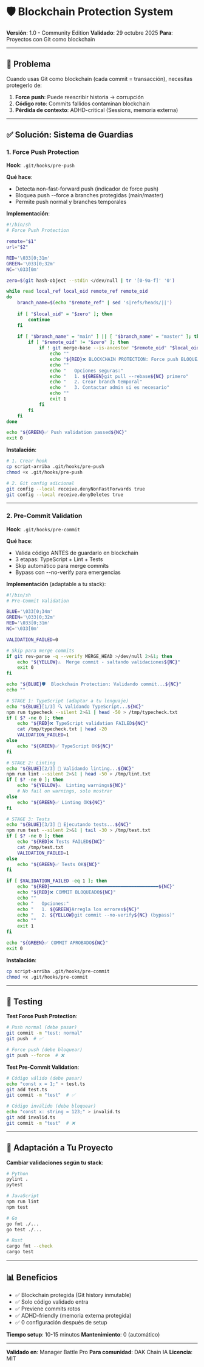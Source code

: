 # 🛡️ Blockchain Protection System

**Versión**: 1.0 - Community Edition
**Validado**: 29 octubre 2025
**Para**: Proyectos con Git como blockchain

---

## 🎯 Problema

Cuando usas Git como blockchain (cada commit = transacción), necesitas protegerlo de:

1. **Force push**: Puede reescribir historia → corrupción
2. **Código roto**: Commits fallidos contaminan blockchain
3. **Pérdida de contexto**: ADHD-critical (Sessions, memoria externa)

---

## ✅ Solución: Sistema de Guardias

### 1. Force Push Protection

**Hook**: `.git/hooks/pre-push`

**Qué hace**:
- Detecta non-fast-forward push (indicador de force push)
- Bloquea push --force a branches protegidas (main/master)
- Permite push normal y branches temporales

**Implementación**:
```bash
#!/bin/sh
# Force Push Protection

remote="$1"
url="$2"

RED='\033[0;31m'
GREEN='\033[0;32m'
NC='\033[0m'

zero=$(git hash-object --stdin </dev/null | tr '[0-9a-f]' '0')

while read local_ref local_oid remote_ref remote_oid
do
    branch_name=$(echo "$remote_ref" | sed 's|refs/heads/||')
    
    if [ "$local_oid" = "$zero" ]; then
        continue
    fi
    
    if [ "$branch_name" = "main" ] || [ "$branch_name" = "master" ]; then
        if [ "$remote_oid" != "$zero" ]; then
            if ! git merge-base --is-ancestor "$remote_oid" "$local_oid" 2>/dev/null; then
                echo ""
                echo "${RED}❌ BLOCKCHAIN PROTECTION: Force push BLOQUEADO${NC}"
                echo ""
                echo "   Opciones seguras:"
                echo "   1. ${GREEN}git pull --rebase${NC} primero"
                echo "   2. Crear branch temporal"
                echo "   3. Contactar admin si es necesario"
                echo ""
                exit 1
            fi
        fi
    fi
done

echo "${GREEN}✅ Push validation passed${NC}"
exit 0
```

**Instalación**:
```bash
# 1. Crear hook
cp script-arriba .git/hooks/pre-push
chmod +x .git/hooks/pre-push

# 2. Git config adicional
git config --local receive.denyNonFastForwards true
git config --local receive.denyDeletes true
```

---

### 2. Pre-Commit Validation

**Hook**: `.git/hooks/pre-commit`

**Qué hace**:
- Valida código ANTES de guardarlo en blockchain
- 3 etapas: TypeScript + Lint + Tests
- Skip automático para merge commits
- Bypass con --no-verify para emergencias

**Implementación** (adaptable a tu stack):
```bash
#!/bin/sh
# Pre-Commit Validation

BLUE='\033[0;34m'
GREEN='\033[0;32m'
RED='\033[0;31m'
NC='\033[0m'

VALIDATION_FAILED=0

# Skip para merge commits
if git rev-parse -q --verify MERGE_HEAD >/dev/null 2>&1; then
    echo "${YELLOW}⚠️  Merge commit - saltando validaciones${NC}"
    exit 0
fi

echo "${BLUE}🛡️  Blockchain Protection: Validando commit...${NC}"
echo ""

# STAGE 1: TypeScript (adaptar a tu lenguaje)
echo "${BLUE}[1/3] 🔍 Validando TypeScript...${NC}"
npm run typecheck --silent 2>&1 | head -50 > /tmp/typecheck.txt
if [ $? -ne 0 ]; then
    echo "${RED}❌ TypeScript validation FAILED${NC}"
    cat /tmp/typecheck.txt | head -20
    VALIDATION_FAILED=1
else
    echo "${GREEN}✅ TypeScript OK${NC}"
fi

# STAGE 2: Linting
echo "${BLUE}[2/3] 🧹 Validando linting...${NC}"
npm run lint --silent 2>&1 | head -50 > /tmp/lint.txt
if [ $? -ne 0 ]; then
    echo "${YELLOW}⚠️  Linting warnings${NC}"
    # No fail on warnings, solo mostrar
else
    echo "${GREEN}✅ Linting OK${NC}"
fi

# STAGE 3: Tests
echo "${BLUE}[3/3] 🧪 Ejecutando tests...${NC}"
npm run test --silent 2>&1 | tail -30 > /tmp/test.txt
if [ $? -ne 0 ]; then
    echo "${RED}❌ Tests FAILED${NC}"
    cat /tmp/test.txt
    VALIDATION_FAILED=1
else
    echo "${GREEN}✅ Tests OK${NC}"
fi

if [ $VALIDATION_FAILED -eq 1 ]; then
    echo "${RED}━━━━━━━━━━━━━━━━━━━━━━━━━━━━━━━━━━━━━━━━${NC}"
    echo "${RED}❌ COMMIT BLOQUEADO${NC}"
    echo ""
    echo "   Opciones:"
    echo "   1. ${GREEN}Arregla los errores${NC}"
    echo "   2. ${YELLOW}git commit --no-verify${NC} (bypass)"
    echo ""
    exit 1
fi

echo "${GREEN}✅ COMMIT APROBADO${NC}"
exit 0
```

**Instalación**:
```bash
cp script-arriba .git/hooks/pre-commit
chmod +x .git/hooks/pre-commit
```

---

## 🧪 Testing

**Test Force Push Protection**:
```bash
# Push normal (debe pasar)
git commit -m "test: normal"
git push  # ✅

# Force push (debe bloquear)
git push --force  # ❌
```

**Test Pre-Commit Validation**:
```bash
# Código válido (debe pasar)
echo "const x = 1;" > test.ts
git add test.ts
git commit -m "test"  # ✅

# Código inválido (debe bloquear)
echo "const x: string = 123;" > invalid.ts
git add invalid.ts
git commit -m "test"  # ❌
```

---

## 🎯 Adaptación a Tu Proyecto

**Cambiar validaciones según tu stack**:

```bash
# Python
pylint .
pytest

# JavaScript
npm run lint
npm test

# Go
go fmt ./...
go test ./...

# Rust
cargo fmt --check
cargo test
```

---

## 📊 Beneficios

- ✅ Blockchain protegida (Git history inmutable)
- ✅ Solo código validado entra
- ✅ Previene commits rotos
- ✅ ADHD-friendly (memoria externa protegida)
- ✅ 0 configuración después de setup

**Tiempo setup**: 10-15 minutos
**Mantenimiento**: 0 (automático)

---

**Validado en**: Manager Battle Pro
**Para comunidad**: DAK Chain IA
**Licencia**: MIT